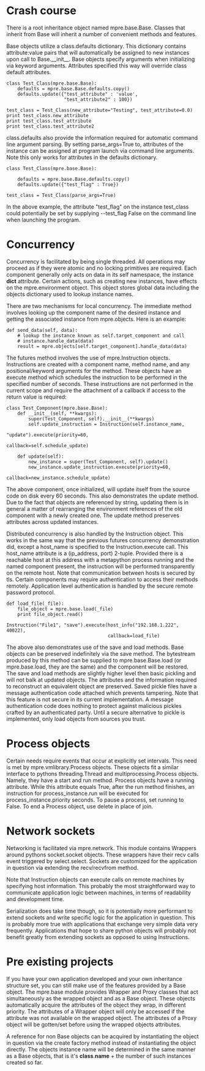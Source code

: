 Crash course
============

There is a root inheritance object named mpre.base.Base. Classes that inherit from Base
will inherit a number of convenient methods and features. 
                    
Base objects utilize a class.defaults dictionary. This dictionary contains
attribute:value pairs that will automatically be assigned to new instances
upon call to Base.\_\_init\_\_. Base objects specify arguments when initializing
via keyword arguments. Attributes specified this way will override
class default attributes.

    
    class Test_Class(mpre.base.Base):
        defaults = mpre.base.Base.defaults.copy()
        defaults.update({"test_attribute" : 'value',
                         "test_attribute2" : 100})
                         
    test_class = Test_Class(new_attribute="Testing", test_attribute=0.0)
    print test_class.new_attribute
    print test_class.test_attribute
    print test_class.test_attribute2
    

class.defaults also provide the information required for automatic command line
argument parsing. By setting parse_args=True to, attributes of the instance
can be assigned at program launch via command line arguments. Note this only
works for attributes in the defaults dictionary.


    class Test_Class(mpre.base.Base):
        
        defaults = mpre.base.Base.defaults.copy()
        defaults.update({"test_flag" : True})
        
    test_class = Test_Class(parse_args=True)
    
    
In the above example, the attribute "test_flag" on the instance test_class could
potentially be set by supplying --test_flag False on the command line when launching
the program.


Concurrency
===================
Concurrency is facilitated by being single threaded. All operations may proceed as 
if they were atomic and no locking primitives are required. Each component generally only
acts on data in its self namespace, the instance __dict__ attribute. Certain actions,
such as creating new instances, have effects on the mpre.environment object. This object
stores global data including the objects dictionary used to lookup instance names.

There are two mechanisms for local concurrency. The immediate method involves looking up
the component name of the desired instance and getting the associated instance from
mpre.objects. Here is an example:
    
    
    def send_data(self, data):
        # lookup the instance known as self.target_component and call
        # instance.handle_data(data)
        result = mpre.objects[self.target_component].handle_data(data)
        
        
The futures method involves the use of mpre.Instruction objects. Instructions 
are created with a component name, method name, and any positional/keyword 
arguments for the method. These objects have an execute method which schedules
the instruction to be performed in the specified number of seconds. These 
instructions are not performed in the current scope and require the attachment
of a callback if access to the return value is required:
            
    
    class Test_Component(mpre.base.Base):
        def __init__(self, **kwargs):
            super(Test_Component, self).__init__(**kwargs)
            self.update_instruction = Instruction(self.instance_name, 
                                                  "update").execute(priority=60,
                                                                    callback=self.schedule_update)
                                                                    
        def update(self):
            new_instance = super(Test_Component, self).update()
            new_instance.update_instruction.execute(priority=60,
                                                    callback=new_instance.schedule_update)
            

The above component, once initialized, will update itself from the source code
on disk every 60 seconds. This also demonstrates the update method. Due to the
fact that objects are referenced by string, updating them is in general
a matter of rearranging the environment references of the old component with a
newly created one. The update method preserves attributes across updated 
instances.

Distributed concurrency is also handled by the Instruction object. This works
in the same way that the previous futures concurrency demonstration did, except
a host_name is specified to the Instruction.execute call. This host_name attribute
is a (ip_address, port) 2-tuple. Provided there is a reachable host at this 
address with a metapython process running and the named component present, the
instruction will be performed transparently on the remote host. Note that 
communication between hosts is secured by tls. Certain components may require
authentication to access their methods remotely. Application level authentication is handled by the secure remote password protocol.

    def load_file(_file):
        file_object = mpre.base.load(_file)
        print file_object.read()
        
    Instruction("File1", "save").execute(host_info("192.168.1.222", 40022),
                                         callback=load_file)
                                         
                                         
The above also demonstrates use of the save and load methods. Base objects
can be preserved indefinitely via the save method. The bytestream produced
by this method can be supplied to mpre.base.Base.load (or mpre.base.load, they
are the same) and the component will be restored. The save and load methods
are slightly higher level then basic pickling and will not balk at updated
objects. The attributes and the information required to reconstruct an
equivalent object are preserved. Saved pickle files have a message
authentication code attached which prevents tampering. Note that this feature
is not secure in its current implementation. A message authentication code does 
nothing to protect against malicious pickles crafted by an authenticated party. 
Until a secure alternative to pickle is implemented, only load objects from 
sources you trust.

Process objects
===================
Certain needs require events that occur at explicitly set intervals. This need
is met by mpre.vmlibrary.Process objects. These objects fit a similar interface
to pythons threading.Thread and multiprocessing.Process objects. Namely, they 
have a start and run method. Process objects have a running attribute. While
this attribute equals True, after the run method finishes, an instruction for 
process_instance.run will be executed for process_instance.priority seconds. 
To pause a process, set running to False. To end a Process object, use delete 
in place of join.


Network sockets
===================
Networking is facilitated via mpre.network. This module contains Wrappers 
around pythons socket.socket objects. These wrappers have their recv
calls event triggered by select.select. Sockets are customized for
the application in question via extending the recv/recvfrom method.

Note that Instruction objects can execute calls on remote machines by 
specifying host information. This probably the most straightforward way to
communicate application logic between machines, in terms of readability 
and development time. 

Serialization does take time though, so it is potentially more
performant to extend sockets and write specific logic for the application in
question. This is probably more true with applications that exchange very
simple data very frequently. Applications that hope to share python objects
will probably not benefit greatly from extending sockets as opposed to using
Instructions.


Pre existing projects
===================
If you have your own application developed and your own inheritance structure
set, you can still make use of the features provided by a Base object. The
mpre.base module provides Wrapper and Proxy classes that act simultaneously
as the wrapped object and as a Base object. These objects automatically
acquire the attributes of the object they wrap, in different priority. The
attributes of a Wrapper object will only be accessed if the attribute was
not available on the wrapped object. The attributes of a Proxy object will
be gotten/set before using the wrapped objects attributes.

A reference for non Base objects can be acquired by instantiating the
object in question via the create factory method instead of instantiating
the object directly. The objects instance name will be determined in the 
same manner as a Base objects, that is it's __class__.__name__ + the
number of such instances created so far.